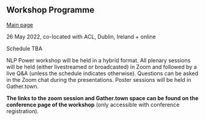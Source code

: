## Workshop Programme
[Main page](index.md)

26 May 2022, co-located with ACL, Dublin, Ireland + online

Schedule TBA

NLP Power workshop will be held in a hybrid format.
All plenary sessions will be held (either livestreamed or broadcasted) in Zoom and followed by a live Q&A (unless the schedule indicates otherwise). Questions can be asked in the Zoom chat during the presentations. 
Poster sessions will be held in Gather.town. 

**The links to the zoom session and Gather.town space can be found on the conference page of the workshop** (only accessible with conference registration).

